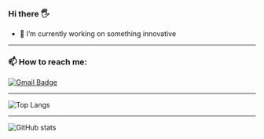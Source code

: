 ### Hi there 🖐️
- 🔭 I’m currently working on something innovative
---
### 📫 How to reach me:
[![Gmail Badge](https://img.shields.io/badge/-maksymkushnirov@gmail.com-D14836?style=flat&logo=gmail&logoColor=white)](mailto:maksymkushnirov@gmail.com)

---

![Top Langs](https://github-readme-stats.vercel.app/api/top-langs/?username=maksymkushnirov&hide=javascript,html&show_icons=true&theme=gruvbox)

---

![GitHub stats](https://github-readme-stats.vercel.app/api?username=maksymkushnirov&show_icons=true&theme=gruvbox)
<!--
**maksymkushnirov/maksymkushnirov** is a ✨ _special_ ✨ repository because its `README.md` (this file) appears on your GitHub profile.

Here are some ideas to get you started:
### Hi there 👋

- 🔭 I’m currently working on ...
- 🌱 I’m currently learning ...
- 👯 I’m looking to collaborate on ...
- 🤔 I’m looking for help with ...
- 💬 Ask me about ...
- 📫 How to reach me: ...
- 😄 Pronouns: ...
- ⚡ Fun fact: ...
-->
